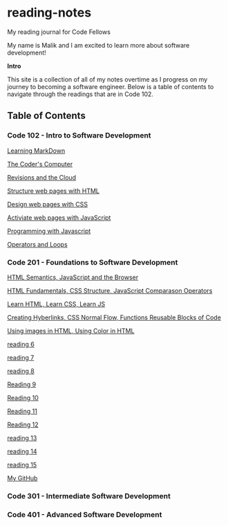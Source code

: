 # reading-notes

My reading journal for Code Fellows

My name is Malik and I am excited to learn more about software development!

**Intro** 

This site is a collection of all of my notes overtime as I progress on my journey to becoming a software engineer. Below is a table of contents to navigate through the readings that are in Code 102.

## **Table of Contents**

### Code 102 - Intro to Software Development

[Learning MarkDown](102-notes/reading1.md)

[The Coder's Computer](102-notes/reading2.md)

[Revisions and the Cloud](102-notes/reading3.md) 

[Structure web pages with HTML](102-notes/reading4.md)

[Design web pages with CSS](102-notes/reading5.md)

[Activiate web pages with JavaScript](102-notes/reading6.md)

[Programming with Javascript](102-notes/reading7.md)

[Operators and Loops](102-notes/reading8.md)

### Code 201 - Foundations to Software Development

[HTML Semantics, JavaScript and the Browser](201-notes/class-01.md)

[HTML Fundamentals, CSS Structure, JavaScript Comparason Operators](201-notes/class-02.md)

[Learn HTML, Learn CSS, Learn JS](201-notes/class-03.md)

[Creating Hyberlinks, CSS Normal Flow, Functions Reusable Blocks of Code](201-notes/class-04.md)

[Using images in HTML, Using Color in HTML](201-notes/class-05.md)

[reading 6](201-notes/reading6.md)

[reading 7](201-notes/reading7.md)

[reading 8](201-notes/reading8.md)

[Reading 9](201-notes/reading1.md)

[Reading 10](201-notes/reading2.md)

[Reading 11](201-notes/reading3.md)

[Reading 12](201-notes/reading4.md)

[reading 13](201-notes/reading5.md)

[reading 14](201-notes/reading6.md)

[reading 15](201-notes/reading7.md)

[My GitHub](https://github.com/) 

### Code 301 - Intermediate Software Development


### Code 401 - Advanced Software Development